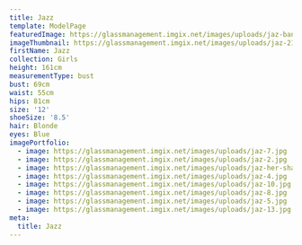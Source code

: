 ```yaml
---
title: Jazz
template: ModelPage
featuredImage: https://glassmanagement.imgix.net/images/uploads/jaz-banner-101.jpg
imageThumbnail: https://glassmanagement.imgix.net/images/uploads/jaz-21.jpg
firstName: Jazz
collection: Girls
height: 161cm
measurementType: bust
bust: 69cm
waist: 55cm
hips: 81cm
size: '12'
shoeSize: '8.5'
hair: Blonde
eyes: Blue
imagePortfolio:
  - image: https://glassmanagement.imgix.net/images/uploads/jaz-7.jpg
  - image: https://glassmanagement.imgix.net/images/uploads/jaz-2.jpg
  - image: https://glassmanagement.imgix.net/images/uploads/jaz-her-shadow.jpg
  - image: https://glassmanagement.imgix.net/images/uploads/jaz-4.jpg
  - image: https://glassmanagement.imgix.net/images/uploads/jaz-10.jpg
  - image: https://glassmanagement.imgix.net/images/uploads/jaz-8.jpg
  - image: https://glassmanagement.imgix.net/images/uploads/jaz-5.jpg
  - image: https://glassmanagement.imgix.net/images/uploads/jaz-13.jpg
meta:
  title: Jazz
---
```


